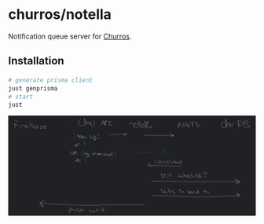 # churros/notella

Notification queue server for [Churros](https://git.inpt.fr/churros/churros).

## Installation

```bash
# generate prisma client
just genprisma
# start
just
```

![](./principle.svg)
